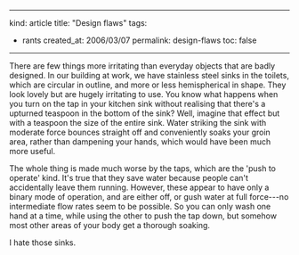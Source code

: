 -----
kind: article
title: "Design flaws"
tags:
- rants
created_at: 2006/03/07
permalink: design-flaws
toc: false
-----

<p>There are few things more irritating than everyday objects that are badly designed. In our building at work, we have stainless steel sinks in the toilets, which are circular in outline, and more or less hemispherical in shape. They look lovely but are hugely irritating to use. You know what happens when you turn on the tap in your kitchen sink without realising that there's a upturned teaspoon in the bottom of the sink? Well, imagine that effect but with a teaspoon the size of the entire sink. Water striking the sink with moderate force bounces straight off and conveniently soaks your groin area, rather than dampening your hands, which would have been much more useful.</p>

<p>The whole thing is made much worse by the taps, which are the 'push to operate' kind. It's true that they save water because people can't accidentally leave them running. However, these appear to have only a binary mode of operation, and are either off, or gush water at full force---no intermediate flow rates seem to be possible. So you can only wash one hand at a time, while using the other to push the tap down, but somehow most other areas of your body get a thorough soaking.</p>

<p>I hate those sinks.</p>



